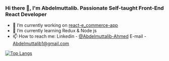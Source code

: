 ### Hi there 👋, I'm Abdelmuttalib. Passionate Self-taught Front-End React Developer

- 🔭 I’m currently working on [react-e_commerce-app](https://github.com/Abdelmuttalib/react-e_commerce-app)
- 🌱 I’m currently learning Redux & Node js
- 📫 How to reach me: Linkedin - [@Abdelmuttalib-Ahmed](https://www.linkedin.com/in/abdelmuttalib-ahmed-81919b160/) E-mail - Abdelmuttalib1@gmail.com

[![Top Langs](https://github-readme-stats.vercel.app/api/top-langs/?username=abdelmuttalib&layout=compact)](https://github.com/anuraghazra/github-readme-stats)
